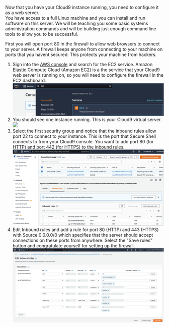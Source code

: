 Now that you have your Cloud9 instance running, you need to configure it as a web server.  
You have access to a full Linux machine and you can install and run software on this server.
We will be teaching you some basic systems administration commands and will be building just
enough command line tools to allow you to be successful. 

First you will open port 80 in the firewall to allow web browsers to connect to your server.  A firewall keeps anyone from connecting to your machine on ports that you havent secured.  This protects your machine from hackers.

1. Sign into the [AWS console](https://aws.amazon.com/console/) and search for the EC2 service.  Amazon Elastic Compute Cloud (Amazon EC2) is a the service that your Cloud9 web server is running on, so you will need to configure the firewall in the EC2 dashboard.
![](images/ec2.png)
2. You should see one instance running.  This is your Cloud9 virtual server.
![](images/ec2instance.png)
4. Select the first security group and notice that the inbound rules allow port 22 to connect to your instance.  This is the port that Secure Shell connects to from your Cloud9 console.  You want to add port 80 (for HTTP) and port 442 (for HTTPS) to the inbound rules.
![](images/ec2securitygroup.png)
5. Edit Inbound rules and add a rule for port 80 (HTTP) and 443 (HTTPS) with Source 0.0.0.0/0 which specifies that the server should accept connections on these ports from anywhere.  Select the "Save rules" button and congratulate yourself for setting up the firewall.
![](images/inboundrules.png)


